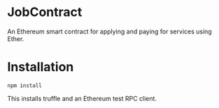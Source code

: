 # JobContract
An Ethereum smart contract for applying and paying for services using Ether. 

# Installation
```
npm install
```
This installs truffle and an Ethereum test RPC client.
